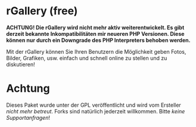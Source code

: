 # rGallery (free)

**ACHTUNG! Die rGallery wird nicht mehr aktiv weiterentwickelt. Es gibt derzeit bekannte Inkompatibilitäten mir neueren PHP Versionen. Diese können nur durch ein Downgrade des PHP Interpreters behoben werden.**

Mit der rGallery können Sie Ihren Benutzern die Möglichkeit geben Fotos, Bilder, Grafiken, usw. einfach und schnell online zu stellen und zu diskutieren!

# Achtung
Dieses Paket wurde unter der GPL veröffentlicht und wird vom Ersteller *nicht mehr betreut*. Forks sind natürlich jederzeit willkommen. Bitte *keine Supportanfragen*!